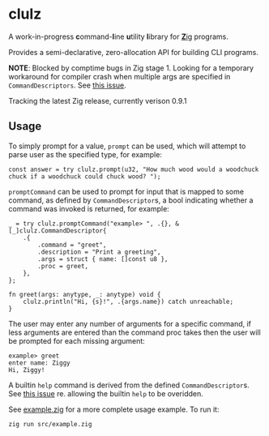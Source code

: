 # clulz
A work-in-progress **c**ommand-**l**ine **u**tility **l**ibrary for [**Z**ig](https://ziglang.org/) programs.

Provides a semi-declarative, zero-allocation API for building CLI programs.

__NOTE__: Blocked by comptime bugs in Zig stage 1. Looking for a temporary workaround for compiler crash when multiple args are specified in `CommandDescriptors`. See [this issue](https://github.com/hazeycode/clulz/issues/2).

Tracking the latest Zig release, currently verison 0.9.1

## Usage

To simply prompt for a value, `prompt` can be used, which will attempt to parse user as the specified type, for example:
```zig
const answer = try clulz.prompt(u32, "How much wood would a woodchuck chuck if a woodchuck could chuck wood? ");
```

`promptCommand` can be used to prompt for input that is mapped to some command, as defined by `CommandDescriptor`s, a bool indicating whether a command was invoked is returned, for example:
```zig
_ = try clulz.promptCommand("example> ", .{}, &[_]clulz.CommandDescriptor{
    .{
        .command = "greet",
        .description = "Print a greeting",
        .args = struct { name: []const u8 },
        .proc = greet,
    },
};

fn greet(args: anytype, _: anytype) void {
    clulz.println("Hi, {s}!", .{args.name}) catch unreachable;
}
```

The user may enter any number of arguments for a specific command, if less arguments are entered than the command proc takes then the user will be prompted for each missing argument:
```
example> greet   
enter name: Ziggy
Hi, Ziggy!
```

A builtin `help` command is derived from the defined `CommandDescriptor`s. See [this issue](https://github.com/hazeycode/clulz/issues/1) re. allowing the builtin `help` to be overidden.


See [example.zig](src/example.zig) for a more complete usage example. To run it:
```sh
zig run src/example.zig
```
